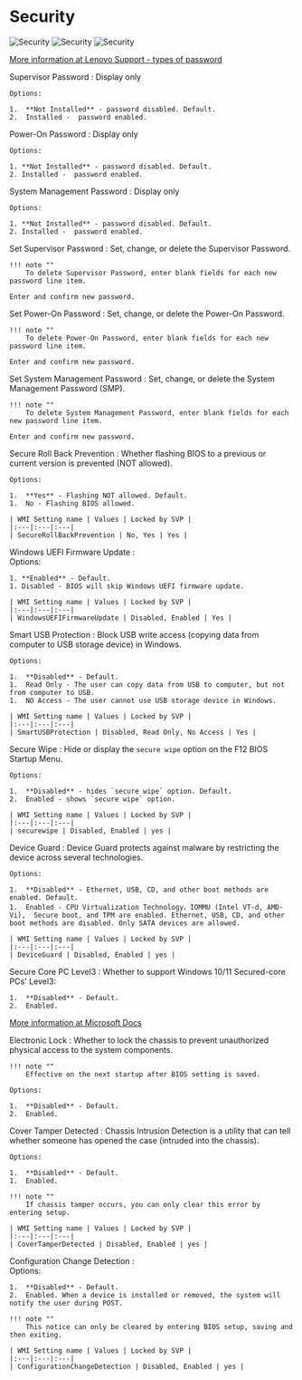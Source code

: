 # Security

![Security](https://cdrt.github.io/mk_docs/ref/bios/settings/thinkcentre/img/tc_security.PNG)
![Security](https://cdrt.github.io/mk_docs/ref/bios/settings/thinkcentre/img/tc_security_2.PNG)
![Security](https://cdrt.github.io/mk_docs/ref/bios/settings/thinkcentre/img/tc_security_3.PNG)

[More information at Lenovo Support - types of password](https://support.lenovo.com/us/en/solutions/ht513634)

Supervisor Password
:  Display only

    Options:

    1.  **Not Installed** - password disabled. Default.
    2.  Installed -  password enabled.

Power-On Password
:  Display only

    Options:

    1. **Not Installed** - password disabled. Default.
    2. Installed -  password enabled.

System Management Password
:  Display only

    Options:

    1. **Not Installed** - password disabled. Default.
    2. Installed -  password enabled.

Set Supervisor Password
:  Set, change, or delete the Supervisor Password.

    !!! note ""
        To delete Supervisor Password, enter blank fields for each new password line item.

    Enter and confirm new password.

Set Power-On Password
:  Set, change, or delete the Power-On Password.

    !!! note ""
        To delete Power-On Password, enter blank fields for each new password line item.

    Enter and confirm new password.

Set System Management Password
:  Set, change, or delete the System Management Password (SMP).

    !!! note ""
        To delete System Management Password, enter blank fields for each new password line item.

    Enter and confirm new password.

Secure Roll Back Prevention
:  Whether flashing BIOS to a previous or current version is prevented (NOT allowed).

    Options:

    1.  **Yes** - Flashing NOT allowed. Default.
    1.  No - Flashing BIOS allowed.

    | WMI Setting name | Values | Locked by SVP |
    |:---|:---|:---|
    | SecureRollBackPrevention | No, Yes | Yes |

Windows UEFI Firmware Update
:  
    Options:

    1. **Enabled** - Default.
    1. Disabled - BIOS will skip Windows UEFI firmware update.

    | WMI Setting name | Values | Locked by SVP |
    |:---|:---|:---|
    | WindowsUEFIFirmwareUpdate | Disabled, Enabled | Yes |

Smart USB Protection
:  Block USB write access (copying data from computer to USB storage device) in Windows.

    Options:

    1.  **Disabled** - Default.
    1.  Read Only - The user can copy data from USB to computer, but not from computer to USB.
    1.  NO Access - The user cannot use USB storage device in Windows.

    | WMI Setting name | Values | Locked by SVP |
    |:---|:---|:---|
    | SmartUSBProtection | Disabled, Read Only, No Access | Yes |

Secure Wipe
:  Hide or display the `secure wipe` option on the F12 BIOS Startup Menu.

    Options:

    1.  **Disabled** - hides `secure wipe` option. Default.
    2.  Enabled - shows `secure wipe` option.

    | WMI Setting name | Values | Locked by SVP |
    |:---|:---|:---|
    | securewipe | Disabled, Enabled | yes |

Device Guard
:  Device Guard protects against malware by restricting the device across several technologies.

    Options:

    1.  **Disabled** - Ethernet, USB, CD, and other boot methods are enabled. Default.
    1.  Enabled - CPU Virtualization Technology，IOMMU (Intel VT-d, AMD-Vi),  Secure boot, and TPM are enabled. Ethernet, USB, CD, and other boot methods are disabled. Only SATA devices are allowed.

    | WMI Setting name | Values | Locked by SVP |
    |:---|:---|:---|
    | DeviceGuard | Disabled, Enabled | yes |

Secure Core PC Level3
:  Whether to support Windows 10/11 Secured-core PCs' Level3:

    1.  **Disabled** - Default.
    2.  Enabled.

[More information at Microsoft Docs](https://docs.microsoft.com/en-us/windows-hardware/design/device-experiences/oem-highly-secure)

Electronic Lock
:  Whether to lock the chassis to prevent unauthorized physical access to the system components.

    !!! note ""
        Effective on the next startup after BIOS setting is saved.

    Options:

    1.  **Disabled** - Default.
    2.  Enabled.

Cover Tamper Detected
:  Chassis Intrusion Detection is a utility that can tell whether someone has opened the case (intruded into the chassis).

    Options:

    1.  **Disabled** - Default.
    1.  Enabled.

    !!! note ""
        If chassis tamper occurs, you can only clear this error by entering setup.

    | WMI Setting name | Values | Locked by SVP |
    |:---|:---|:---|
    | CoverTamperDetected | Disabled, Enabled | yes |

Configuration Change Detection
:  
    Options:

    1.  **Disabled** - Default.
    2.  Enabled. When a device is installed or removed, the system will notify the user during POST.

    !!! note ""
        This notice can only be cleared by entering BIOS setup, saving and then exiting.

    | WMI Setting name | Values | Locked by SVP |
    |:---|:---|:---|
    | ConfigurationChangeDetection | Disabled, Enabled | yes |
